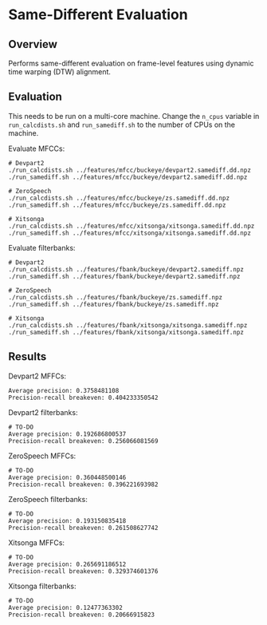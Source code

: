 Same-Different Evaluation
=========================


Overview
--------
Performs same-different evaluation on frame-level features using dynamic time
warping (DTW) alignment.


Evaluation
----------
This needs to be run on a multi-core machine. Change the `n_cpus` variable in
`run_calcdists.sh` and `run_samediff.sh` to the number of CPUs on the machine.

Evaluate MFCCs:

    # Devpart2
    ./run_calcdists.sh ../features/mfcc/buckeye/devpart2.samediff.dd.npz
    ./run_samediff.sh ../features/mfcc/buckeye/devpart2.samediff.dd.npz

    # ZeroSpeech
    ./run_calcdists.sh ../features/mfcc/buckeye/zs.samediff.dd.npz
    ./run_samediff.sh ../features/mfcc/buckeye/zs.samediff.dd.npz

    # Xitsonga
    ./run_calcdists.sh ../features/mfcc/xitsonga/xitsonga.samediff.dd.npz
    ./run_samediff.sh ../features/mfcc/xitsonga/xitsonga.samediff.dd.npz

Evaluate filterbanks:

    # Devpart2
    ./run_calcdists.sh ../features/fbank/buckeye/devpart2.samediff.npz
    ./run_samediff.sh ../features/fbank/buckeye/devpart2.samediff.npz

    # ZeroSpeech
    ./run_calcdists.sh ../features/fbank/buckeye/zs.samediff.npz
    ./run_samediff.sh ../features/fbank/buckeye/zs.samediff.npz

    # Xitsonga
    ./run_calcdists.sh ../features/fbank/xitsonga/xitsonga.samediff.npz
    ./run_samediff.sh ../features/fbank/xitsonga/xitsonga.samediff.npz


Results
-------
Devpart2 MFFCs:

    Average precision: 0.3758481108
    Precision-recall breakeven: 0.404233350542

Devpart2 filterbanks:

    # TO-DO
    Average precision: 0.192686800537
    Precision-recall breakeven: 0.256066081569

ZeroSpeech MFFCs:

    # TO-DO
    Average precision: 0.360448500146
    Precision-recall breakeven: 0.396221693982

ZeroSpeech filterbanks:

    # TO-DO
    Average precision: 0.193150835418
    Precision-recall breakeven: 0.261508627742
    
Xitsonga MFFCs:

    # TO-DO
    Average precision: 0.265691186512
    Precision-recall breakeven: 0.329374601376

Xitsonga filterbanks:

    # TO-DO
    Average precision: 0.12477363302
    Precision-recall breakeven: 0.20666915823
